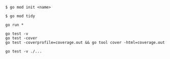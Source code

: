 

    $ go mod init <name>

    $ go mod tidy

    go run *

    go test -v
    go test -cover
    go test -coverprofile=coverage.out && go tool cover -html=coverage.out

    go test -v ./...
